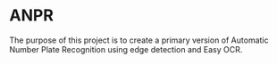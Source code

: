 # ANPR
The purpose of this project is to create a primary version of Automatic Number Plate Recognition using edge detection and Easy OCR.
